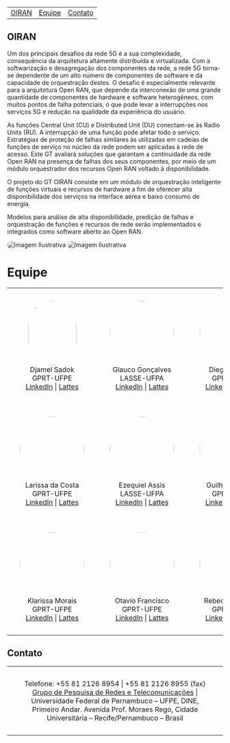 <table>
<tr>
<td align="center"><a href="#OIRAN">OIRAN</a></td>
<td align="center"><a href="#Equipe">Equipe</a></td>
<td align="center"><a href="#Contato">Contato</a></td>
</tr>
</table>


## OIRAN
<div id="OIRAN" align="center>
<p style="text-align: justify;">Um dos principais desafios da rede 5G é a sua complexidade, consequência da arquitetura altamente distribuída e virtualizada. Com a softwarização e desagregação dos componentes da rede, a rede 5G torna-se dependente de um alto número de componentes de software e da capacidade de orquestração destes. O desafio é especialmente relevante para a arquitetura Open RAN, que depende da interconexão de uma grande quantidade de componentes de hardware e software heterogêneos, com muitos pontos de falha potenciais, o que pode levar a interrupções nos serviços 5G e redução na qualidade da experiência do usuário.

As funções Central Unit (CU) e Distributed Unit (DU) conectam-se às Radio Units (RU). A interrupção de uma função pode afetar todo o serviço. Estratégias de proteção de falhas similares às utilizadas em cadeias de funções de serviço no núcleo da rede podem ser aplicadas à rede de acesso. Este GT avaliará soluções que garantam a continuidade da rede Open RAN na presença de falhas dos seus componentes, por meio de um módulo orquestrador dos recursos Open RAN voltado à disponibilidade.

O projeto do GT OIRAN consiste em um módulo de orquestração inteligente de funções virtuais e recursos de hardware a fim de oferecer alta disponibilidade dos serviços na interface aérea e baixo consumo de energia.

Modelos para análise de alta disponibilidade, predição de falhas e orquestração de funções e recursos de rede serão implementados e integrados como software aberto ao Open RAN.</p>
<img src="https://via.placeholder.com/300x200" alt="Imagem Ilustrativa" style="border-radius: 10px;">
<img src="https://via.placeholder.com/300x200" alt="Imagem Ilustrativa" style="border-radius: 10px;">
</div>

# Equipe
<div align="center">
<table border="0" style="margin-left: auto; margin-right: auto;">
<tr>
<td align="center" style="padding: 30px;"><img src="http://servicosweb.cnpq.br/wspessoa/servletrecuperafoto?tipo=1&id=K4790085E0" width="113" height="150" style="border-radius: 75px;"><br>Djamel Sadok<br>GPRT-UFPE<br><a href="https://www.linkedin.com">LinkedIn</a> | <a href="http://lattes.cnpq.br">Lattes</a></td>
<td align="center" style="padding: 30px;"><img src="https://avatars.githubusercontent.com/u/7674115?size=150" width="150" height="150" style="border-radius: 75px;"><br>Glauco Gonçalves<br>LASSE-UFPA<br><a href="https://www.linkedin.com">LinkedIn</a> | <a href="http://lattes.cnpq.br">Lattes</a></td>
<td align="center" style="padding: 30px;"><img src="https://avatars.githubusercontent.com/u/14842639?size=150" width="150" height="150" style="border-radius: 75px;"><br>Diego Bezerra<br>GPRT-UFPE<br><a href="https://www.linkedin.com">LinkedIn</a> | <a href="http://lattes.cnpq.br">Lattes</a></td>
</tr>
<tr>
<td align="center" style="padding: 30px;"><img src="https://media.licdn.com/dms/image/C4D03AQEAjYChQq2RdA/profile-displayphoto-shrink_200_200/0/1620424985752?e=1718841600&v=beta&t=UqifA3OlawFMhomeqfxmZxuOZg5nRtglkh2Dgtty0f8" width="150" height="150" style="border-radius: 75px;"><br>Larissa da Costa<br>GPRT-UFPE<br><a href="https://www.linkedin.com">LinkedIn</a> | <a href="http://lattes.cnpq.br">Lattes</a></td>
<td align="center" style="padding: 30px;"><img src="https://avatars.githubusercontent.com/u/72095425?size=150" width="150" height="150" style="border-radius: 75px;"><br>Ezequiel Assis<br>LASSE-UFPA<br><a href="https://www.linkedin.com">LinkedIn</a> | <a href="http://lattes.cnpq.br">Lattes</a></td>
<td align="center" style="padding: 30px;"><img src="https://avatars.githubusercontent.com/u/85590696?size=150" width="150" height="150" style="border-radius: 75px;"><br>Guilherme Melo<br>GPRT-UFPE<br><a href="https://www.linkedin.com">LinkedIn</a> | <a href="http://lattes.cnpq.br">Lattes</a></td>
</tr>
<tr>
<td align="center" style="padding: 30px;"><img src="https://avatars.githubusercontent.com/u/96447435?size=150" width="150" height="150" style="border-radius: 75px;"><br>Klarissa Morais<br>GPRT-UFPE<br><a href="https://www.linkedin.com">LinkedIn</a> | <a href="http://lattes.cnpq.br">Lattes</a></td>
<td align="center" style="padding: 30px;"><img src="https://avatars.githubusercontent.com/u/105547941?size=150" width="150" height="150" style="border-radius: 75px;"><br>Otavio Francisco<br>GPRT-UFPE<br><a href="https://www.linkedin.com">LinkedIn</a> | <a href="http://lattes.cnpq.br">Lattes</a></td>
<td align="center" style="padding: 30px;"><img src="https://avatars.githubusercontent.com/u/112202209?size=150" width="150" height="150" style="border-radius: 75px;"><br>Rebeca Menezes<br>GPRT-UFPE<br><a href="https://www.linkedin.com">LinkedIn</a> | <a href="http://lattes.cnpq.br">Lattes</a></td>
</tr>
</table>
</div>

## Contato

<div id="Contato" align="center">
<table border="0" style="margin-left: auto; margin-right: auto;">
<tr>
<td align="center" style="padding: 30px;">
Telefone: +55 81 2126 8954 | +55 81 2126 8955 (fax) <br>
<a href="https://www.gprt.ufpe.br">Grupo de Pesquisa de Redes e Telecomunicações</a> | Universidade Federal de Pernambuco – UFPE, DINE, Primeiro Andar. Avenida Prof. Moraes Rego, Cidade Universitária – Recife/Pernambuco – Brasil
</td>
</tr>
</table>
</div>
